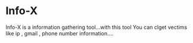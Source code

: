 # Info-X
Info-X is a information gathering tool...with this tool You can clget vectims like ip , gmail , phone number information....
